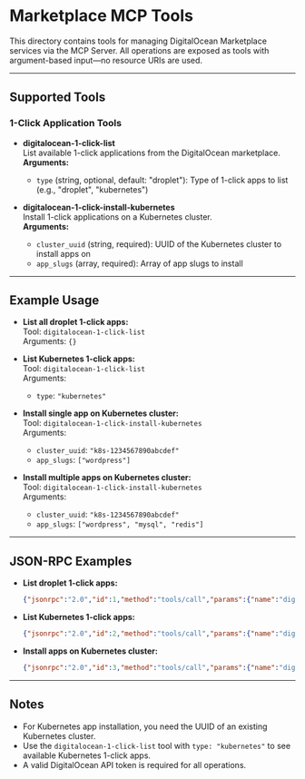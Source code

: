# Marketplace MCP Tools

This directory contains tools for managing DigitalOcean Marketplace services via the MCP Server. All operations are exposed as tools with argument-based input—no resource URIs are used.

---

## Supported Tools

### 1-Click Application Tools

- **digitalocean-1-click-list**  
  List available 1-click applications from the DigitalOcean marketplace.  
  **Arguments:**  
  - `type` (string, optional, default: "droplet"): Type of 1-click apps to list (e.g., "droplet", "kubernetes")

- **digitalocean-1-click-install-kubernetes**  
  Install 1-click applications on a Kubernetes cluster.  
  **Arguments:**  
  - `cluster_uuid` (string, required): UUID of the Kubernetes cluster to install apps on  
  - `app_slugs` (array, required): Array of app slugs to install

---

## Example Usage

- **List all droplet 1-click apps:**  
  Tool: `digitalocean-1-click-list`  
  Arguments: `{}`

- **List Kubernetes 1-click apps:**  
  Tool: `digitalocean-1-click-list`  
  Arguments:  
  - `type`: `"kubernetes"`

- **Install single app on Kubernetes cluster:**  
  Tool: `digitalocean-1-click-install-kubernetes`  
  Arguments:  
  - `cluster_uuid`: `"k8s-1234567890abcdef"`  
  - `app_slugs`: `["wordpress"]`

- **Install multiple apps on Kubernetes cluster:**  
  Tool: `digitalocean-1-click-install-kubernetes`  
  Arguments:  
  - `cluster_uuid`: `"k8s-1234567890abcdef"`  
  - `app_slugs`: `["wordpress", "mysql", "redis"]`

---

## JSON-RPC Examples

- **List droplet 1-click apps:**

  ```json
  {"jsonrpc":"2.0","id":1,"method":"tools/call","params":{"name":"digitalocean-1-click-list","arguments":{}}}
  ```

- **List Kubernetes 1-click apps:**

  ```json
  {"jsonrpc":"2.0","id":2,"method":"tools/call","params":{"name":"digitalocean-1-click-list","arguments":{"type":"kubernetes"}}}
  ```

- **Install apps on Kubernetes cluster:**

  ```json
  {"jsonrpc":"2.0","id":3,"method":"tools/call","params":{"name":"digitalocean-1-click-install-kubernetes","arguments":{"cluster_uuid":"k8s-1234567890abcdef","app_slugs":["wordpress","nginx"]}}}
  ```

---

## Notes

- For Kubernetes app installation, you need the UUID of an existing Kubernetes cluster.
- Use the `digitalocean-1-click-list` tool with `type: "kubernetes"` to see available Kubernetes 1-click apps.
- A valid DigitalOcean API token is required for all operations.
